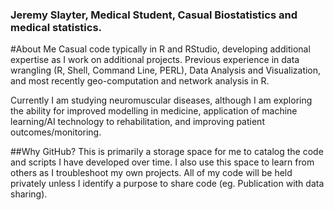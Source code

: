 ### Jeremy Slayter, Medical Student, Casual Biostatistics and medical statistics. 

#About Me
Casual code typically in R and RStudio, developing additional expertise as I work on additional projects. Previous experience in data wrangling (R, Shell, Command Line, PERL), Data Analysis and Visualization, and most recently geo-computation and network analysis in R. 

Currently I am studying neuromuscular diseases, although I am exploring the ability for improved modelling in medicine, application of machine learning/AI technology to rehabilitation, and improving patient outcomes/monitoring. 

##Why GitHub?
This is primarily a storage space for me to catalog the code and scripts I have developed over time. I also use this space to learn from others as I troubleshoot my own projects. All of my code will be held privately unless I identify a purpose to share code (eg. Publication with data sharing). 
